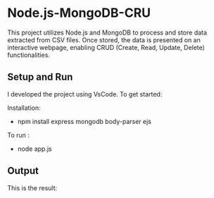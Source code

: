 # Node.js-MongoDB-CRU
This project utilizes Node.js and MongoDB to process and store data extracted from CSV files. Once stored, the data is presented on an interactive webpage, enabling CRUD (Create, Read, Update, Delete) functionalities.

Setup and Run
--------------

I developed the project using VsCode. To get started:

Installation:
- npm install express mongodb body-parser ejs

To run :
- node app.js

Output
-------

This is the result:


